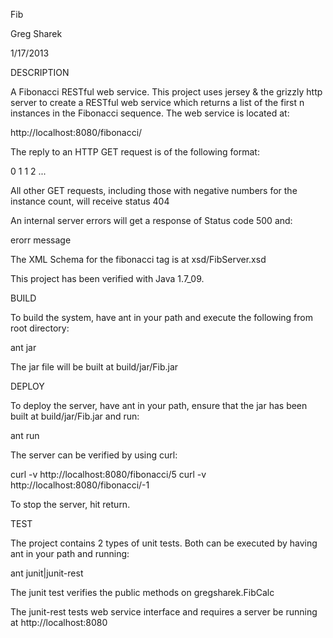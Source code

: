 Fib

Greg Sharek

1/17/2013

DESCRIPTION

A Fibonacci RESTful web service.  This project uses jersey & the grizzly http server to 
create a RESTful web service which returns a list of the first n instances in the 
Fibonacci sequence.  The web service is located at:

http://localhost:8080/fibonacci/<non-negative integer>

The reply to an HTTP GET request is of the following format:

<fibonacci>
    <value index="0">0</value>
    <value index="1">1</value>
    <value index="2">1</value>
    <value index="3">2</value>
    ...
</fibonacci>

All other GET requests, including those with negative numbers for the instance count, 
will receive status 404

An internal server errors will get a response of Status code 500 and:

<error>erorr message</error>

The XML Schema for the fibonacci tag is at xsd/FibServer.xsd

This project has been verified with Java 1.7_09.

BUILD

To build the system, have ant in your path and execute the following from root directory:

ant jar

The jar file will be built at build/jar/Fib.jar

DEPLOY

To deploy the server, have ant in your path, ensure that the jar has been built at
build/jar/Fib.jar and run:

ant run

The server can be verified by using curl:

curl -v http://localhost:8080/fibonacci/5
curl -v http://localhost:8080/fibonacci/-1

To stop the server, hit return.

TEST

The project contains 2 types of unit tests.  Both can be executed by having ant in your path
and running:

ant junit|junit-rest

The junit test verifies the public methods on gregsharek.FibCalc

The junit-rest tests web service interface and requires a server be running at http://localhost:8080





